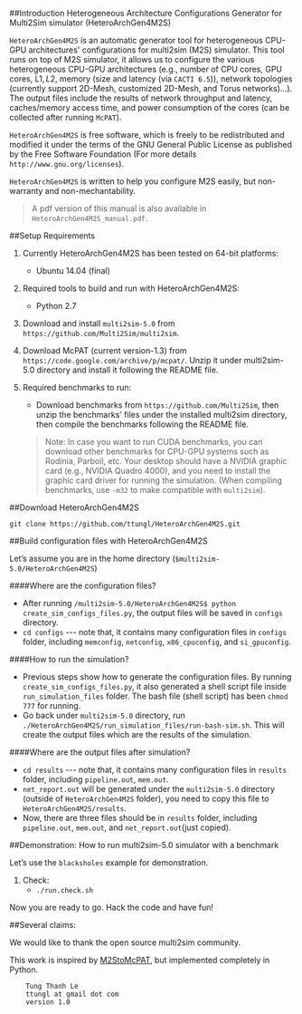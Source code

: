 ##Introduction
Heterogeneous Architecture Configurations Generator for Multi2Sim simulator (HeteroArchGen4M2S) 

`HeteroArchGen4M2S` is an automatic generator tool for heterogeneous CPU-GPU architectures' configurations for multi2sim (M2S) simulator. This tool runs on top of M2S simulator, it allows us to configure the various heterogeneous CPU-GPU architectures (e.g., number of CPU cores, GPU cores, L1$, L2$, memory (size and latency (via `CACTI 6.5`)), network topologies (currently support 2D-Mesh, customized 2D-Mesh, and Torus networks)...). The output files include the results of network throughput and latency, caches/memory access time, and power consumption of the cores (can be collected after running `McPAT`).

`HeteroArchGen4M2S` is free software, which is freely to be redistributed and modified it under the terms of the GNU General Public License as published by the Free Software Foundation (For more details `http://www.gnu.org/licenses`).

`HeteroArchGen4M2S` is written to help you configure M2S 
easily, but non-warranty and non-mechantability.

> A pdf version of this manual is also available in `HeteroArchGen4M2S_manual.pdf`.

##Setup Requirements

1. Currently HeteroArchGen4M2S has been tested on 64-bit platforms:

	* Ubuntu 14.04 (final)

2. Required tools to build and run with HeteroArchGen4M2S:

	* Python 2.7 

3. Download and install `multi2sim-5.0` from `https://github.com/Multi2Sim/multi2sim`. 

4. Download McPAT (current version-1.3) from `https://code.google.com/archive/p/mcpat/`. Unzip it under multi2sim-5.0 directory and install it following the README file.

5. Required benchmarks to run:
	* Download benchmarks from `https://github.com/Multi2Sim`, then unzip the benchmarks' files under the installed multi2sim directory, then compile the benchmarks following the README file.

	> Note: In case you want to run CUDA benchmarks, you can download other benchmarks for CPU-GPU systems such as Rodinia, Parboil, etc. Your desktop should have a NVIDIA graphic card (e.g., NVIDIA Quadro 4000), and you need to install the graphic card driver for running the simulation. (When compiling benchmarks, use `-m32` to make compatible with `multi2sim`). 

##Download HeteroArchGen4M2S

	git clone https://github.com/ttungl/HeteroArchGen4M2S.git

##Build configuration files with HeteroArchGen4M2S

Let’s assume you are in the home directory (`$multi2sim-5.0/HeteroArchGen4M2S`)

####Where are the configuration files?
* After running `/multi2sim-5.0/HeteroArchGen4M2S$ python create_sim_configs_files.py`, the output files will be saved in `configs` directory.
* `cd configs`	--- note that, it contains many configuration files in `configs` folder, including `memconfig`, `netconfig`, `x86_cpuconfig`, and `si_gpuconfig`.

####How to run the simulation?
* Previous steps show how to generate the configuration files. By running `create_sim_configs_files.py`, it also generated a shell script file inside `run_simulation_files` folder. The bash file (shell script) has been `chmod 777` for running.
* Go back under `multi2sim-5.0` directory, run `./HeteroArchGen4M2S/run_simulation_files/run-bash-sim.sh`. This will create the output files which are the results of the simulation.  

####Where are the output files after simulation?
* `cd results`	--- note that, it contains many configuration files in `results` folder, including `pipeline.out`, `mem.out`.
* `net_report.out` will be generated under the `multi2sim-5.0` directory (outside of `HeteroArchGen4M2S` folder), you need to copy this file to `HeteroArchGen4M2S/results`.
* Now, there are three files should be in `results` folder, including `pipeline.out`, `mem.out`, and `net_report.out`(just copied).

##Demonstration: How to run multi2sim-5.0 simulator with a benchmark

Let’s use the `blacksholes` example for demonstration. 

1.	Check:
	* `./run.check.sh`
	

Now you are ready to go. Hack the code and have fun!

##Several claims:

We would like to thank the open source multi2sim community.

This work is inspired by [M2StoMcPAT](http://www.ece.umd.edu/~cserafy1/index.htm), but implemented completely in Python. 

		Tung Thanh Le
		ttungl at gmail dot com
		version 1.0

